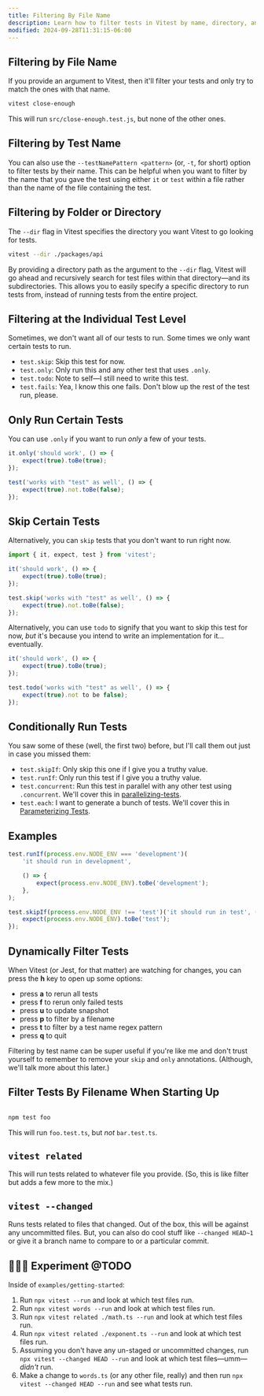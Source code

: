 ```yaml
---
title: Filtering By File Name
description: Learn how to filter tests in Vitest by name, directory, and more.
modified: 2024-09-28T11:31:15-06:00
---
```


## Filtering by File Name

If you provide an argument to Vitest, then it'll filter your tests and only try to match the ones with that name.

```sh
vitest close-enough
```

This will run `src/close-enough.test.js`, but none of the other ones.

## Filtering by Test Name

You can also use the `--testNamePattern <pattern>` (or, `-t`, for short) option to filter tests by their name. This can be helpful when you want to filter by the name that you gave the test using either `it` or `test` within a file rather than the name of the file containing the test.

## Filtering by Folder or Directory

The `--dir` flag in Vitest specifies the directory you want Vitest to go looking for tests.

```sh
vitest --dir ./packages/api
```

By providing a directory path as the argument to the `--dir` flag, Vitest will go ahead and recursively search for test files within that directory—and its subdirectories. This allows you to easily specify a specific directory to run tests from, instead of running tests from the entire project.

## Filtering at the Individual Test Level

Sometimes, we don't want all of our tests to run. Some times we only want certain tests to run.

- `test.skip`: Skip this test for now.
- `test.only`: Only run this and any other test that uses `.only`.
- `test.todo`: Note to self—I still need to write this test.
- `test.fails`: Yea, I know this one fails. Don't blow up the rest of the test run, please.

## Only Run Certain Tests

You can use `.only` if you want to run _only_ a few of your tests.

```ts
it.only('should work', () => {
	expect(true).toBe(true);
});

test('works with "test" as well', () => {
	expect(true).not.toBe(false);
});
```

## Skip Certain Tests

Alternatively, you can `skip` tests that you don't want to run right now.

```ts
import { it, expect, test } from 'vitest';

it('should work', () => {
	expect(true).toBe(true);
});

test.skip('works with "test" as well', () => {
	expect(true).not.toBe(false);
});
```

Alternatively, you can use `todo` to signify that you want to skip this test for now, _but_ it's because you intend to write an implementation for it… eventually.

```ts
it('should work', () => {
	expect(true).toBe(true);
});

test.todo('works with "test" as well', () => {
	expect(true).not to be false);
});
```

## Conditionally Run Tests

You saw some of these (well, the first two) before, but I'll call them out just in case you missed them:

- `test.skipIf`: Only skip this one if I give you a truthy value.
- `test.runIf`: Only run this test if I give you a truthy value.
- `test.concurrent`: Run this test in parallel with any other test using `.concurrent`. We'll cover this in [parallelizing-tests](parallelizing-tests.md).
- `test.each`: I want to generate a bunch of tests. We'll cover this in [Parameterizing Tests](Parameterizing%20Tests.md).

## Examples

```ts
test.runIf(process.env.NODE_ENV === 'development')(
	'it should run in development',

	() => {
		expect(process.env.NODE_ENV).toBe('development');
	},
);
```

```ts
test.skipIf(process.env.NODE_ENV !== 'test')('it should run in test', () => {
	expect(process.env.NODE_ENV).toBe('test');
});
```

## Dynamically Filter Tests

When Vitest (or Jest, for that matter) are watching for changes, you can press the **h** key to open up some options:

- press **a** to rerun all tests
- press **f** to rerun only failed tests
- press **u** to update snapshot
- press **p** to filter by a filename
- press **t** to filter by a test name regex pattern
- press **q** to quit

Filtering by test name can be super useful if you're like me and don't trust yourself to remember to remove your `skip` and `only` annotations. (Although, we'll talk more about this later.)

## Filter Tests By Filename When Starting Up

```ts

npm test foo

```

This will run `foo.test.ts`, but _not_ `bar.test.ts`.

## `vitest related`

This will run tests related to whatever file you provide. (So, this is like filter but adds a few more to the mix.)

## `vitest --changed`

Runs tests related to files that changed. Out of the box, this will be against any uncommitted files. But, you can also do cool stuff like `--changed HEAD~1` or give it a branch name to compare to or a particular commit.

## 👩🏾‍🔬 Experiment @TODO

Inside of `examples/getting-started`:

1. Run `npx vitest --run` and look at which test files run.
2. Run `npx vitest words --run` and look at which test files run.
3. Run `npx vitest related ./math.ts --run` and look at which test files run.
4. Run `npx vitest related ./exponent.ts --run` and look at which test files run.
5. Assuming you don't have any un-staged or uncommitted changes, run `npx vitest --changed HEAD --run` and look at which test files—umm—_didn't_ run.
6. Make a change to `words.ts` (or any other file, really) and then run `npx vitest --changed HEAD --run` and see what tests run.

```ts

```

